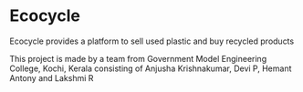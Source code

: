 # Ecocycle
Ecocycle provides a platform to sell used plastic and buy recycled products

This project is made by a team from Government Model Engineering College, Kochi, Kerala consisting of Anjusha Krishnakumar, Devi P, Hemant Antony and Lakshmi R
